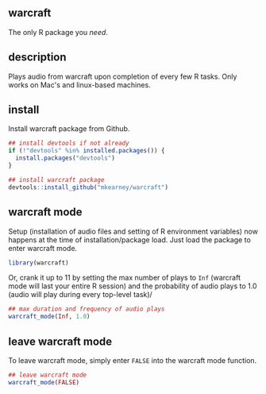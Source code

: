 ## warcraft
The only R package you *need*.

## description
Plays audio from warcraft upon completion of every few R tasks. Only
works on Mac's and linux-based machines.

## install
Install warcraft package from Github.

``` r
## install devtools if not already
if (!"devtools" %in% installed.packages()) {
  install.packages("devtools")
}

## install warcraft package
devtools::install_github("mkearney/warcraft")
```

## warcraft mode
Setup (installation of audio files and setting of R environment
variables) now happens at the time of installation/package load. Just
load the package to enter warcraft mode.

``` r
library(warcraft)
```

Or, crank it up to 11 by setting the max number of plays to `Inf`
(warcraft mode will last your entire R session) and the probability of
audio plays to 1.0 (audio will play during every top-level task)/

``` r
## max duration and frequency of audio plays
warcraft_mode(Inf, 1.0)
```

## leave warcraft mode
To leave warcraft mode, simply enter `FALSE` into the warcraft mode
function.

``` r
## leave warcraft mode
warcraft_mode(FALSE)
```
